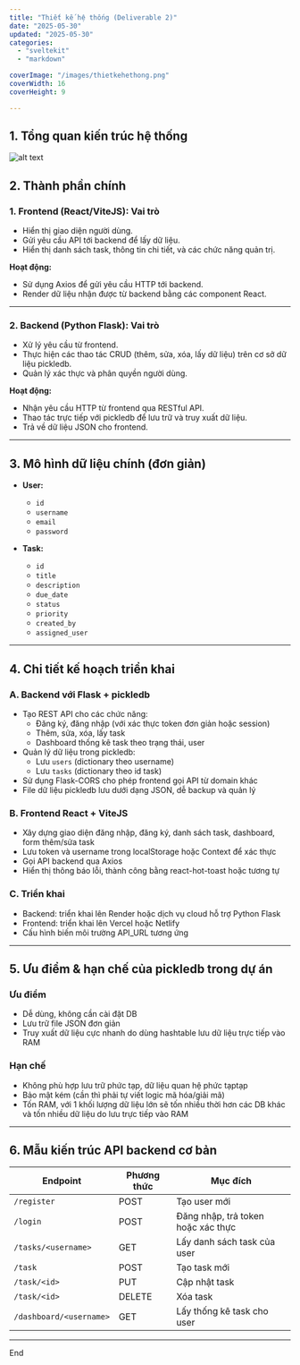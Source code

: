 ```yaml
---
title: "Thiết kế hệ thống (Deliverable 2)"
date: "2025-05-30"
updated: "2025-05-30"
categories:
  - "sveltekit"
  - "markdown"

coverImage: "/images/thietkehethong.png"
coverWidth: 16
coverHeight: 9

---
```


## 1. Tổng quan kiến trúc hệ thống

![alt text](<../../../images/cấu trúc hệ thống.png>)


## 2. Thành phần chính

### 1. Frontend (React/ViteJS): Vai trò

- Hiển thị giao diện người dùng.  
- Gửi yêu cầu API tới backend để lấy dữ liệu.  
- Hiển thị danh sách task, thông tin chi tiết, và các chức năng quản trị.

**Hoạt động:**

- Sử dụng Axios để gửi yêu cầu HTTP tới backend.  
- Render dữ liệu nhận được từ backend bằng các component React.

---

### 2. Backend (Python Flask): Vai trò

- Xử lý yêu cầu từ frontend.  
- Thực hiện các thao tác CRUD (thêm, sửa, xóa, lấy dữ liệu) trên cơ sở dữ liệu pickledb.  
- Quản lý xác thực và phân quyền người dùng.

**Hoạt động:**

- Nhận yêu cầu HTTP từ frontend qua RESTful API.  
- Thao tác trực tiếp với pickledb để lưu trữ và truy xuất dữ liệu.  
- Trả về dữ liệu JSON cho frontend.


---

## 3. Mô hình dữ liệu chính (đơn giản)

- **User:**  
  - `id`  
  - `username`  
  - `email`  
  - `password`  

- **Task:**  
  - `id`  
  - `title`  
  - `description`  
  - `due_date`  
  - `status`  
  - `priority`  
  - `created_by`  
  - `assigned_user`

---

## 4. Chi tiết kế hoạch triển khai

### A. Backend với Flask + pickledb

- Tạo REST API cho các chức năng:  
  - Đăng ký, đăng nhập (với xác thực token đơn giản hoặc session)  
  - Thêm, sửa, xóa, lấy task  
  - Dashboard thống kê task theo trạng thái, user  
- Quản lý dữ liệu trong pickledb:  
  - Lưu `users` (dictionary theo username)  
  - Lưu `tasks` (dictionary theo id task)  
- Sử dụng Flask-CORS cho phép frontend gọi API từ domain khác  
- File dữ liệu pickledb lưu dưới dạng JSON, dễ backup và quản lý

### B. Frontend React + ViteJS

- Xây dựng giao diện đăng nhập, đăng ký, danh sách task, dashboard, form thêm/sửa task  
- Lưu token và username trong localStorage hoặc Context để xác thực  
- Gọi API backend qua Axios  
- Hiển thị thông báo lỗi, thành công bằng react-hot-toast hoặc tương tự

### C. Triển khai

- Backend: triển khai lên Render hoặc dịch vụ cloud hỗ trợ Python Flask  
- Frontend: triển khai lên Vercel hoặc Netlify  
- Cấu hình biến môi trường API_URL tương ứng

---

## 5. Ưu điểm & hạn chế của pickledb trong dự án

### Ưu điểm
- Dễ dùng, không cần cài đặt DB
- Lưu trữ file JSON đơn giản
- Truy xuất dữ liệu cực nhanh do dùng hashtable lưu dữ liệu trực tiếp vào RAM

### Hạn chế
- Không phù hợp lưu trữ phức tạp, dữ liệu quan hệ phức tạptạp
- Bảo mật kém (cần thì phải tự viết logic mã hóa/giải mã)
- Tốn RAM, với 1 khối lượng dữ liệu lớn sẽ tốn nhiều thời hơn các DB khác và tốn nhiều dữ liệu do lưu trực tiếp vào RAM


---

## 6. Mẫu kiến trúc API backend cơ bản

| Endpoint          | Phương thức | Mục đích                        |
|-------------------|-------------|--------------------------------|
| `/register`       | POST        | Tạo user mới                   |
| `/login`          | POST        | Đăng nhập, trả token hoặc xác thực |
| `/tasks/<username>`| GET         | Lấy danh sách task của user    |
| `/task`           | POST        | Tạo task mới                   |
| `/task/<id>`      | PUT         | Cập nhật task                  |
| `/task/<id>`      | DELETE      | Xóa task                      |
| `/dashboard/<username>` | GET    | Lấy thống kê task cho user    |



---

End